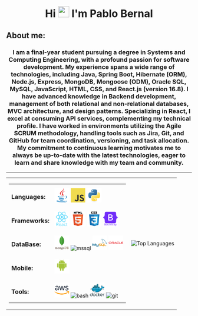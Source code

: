 


<h1 align="center">Hi <img src="https://i.pinimg.com/originals/f0/4b/a9/f04ba908d1744c429505ac5239c35e63.gif" width="30" height="30" /> I'm Pablo Bernal</h1>


<h2 align="left">About me: </h2>
<h3 align="center">I am a final-year student pursuing a degree in Systems and Computing Engineering, with a profound passion for software development. My experience spans a wide range of technologies, including Java, Spring Boot, Hibernate (ORM), Node.js, Express, MongoDB, Mongoose (ODM), Oracle SQL, MySQL, JavaScript, HTML, CSS, and React.js (version 16.8). I have advanced knowledge in Backend development, management of both relational and non-relational databases, MVC architecture, and design patterns. Specializing in React, I excel at consuming API services, complementing my technical profile. I have worked in environments utilizing the Agile SCRUM methodology, handling tools such as Jira, Git, and GitHub for team coordination, versioning, and task allocation. My commitment to continuous learning motivates me to always be up-to-date with the latest technologies, eager to learn and share knowledge with my team and community.</h3>

----

<table align="center" style="border:none;">
  <tr>
    <td style="border:none;">
      <table align="left" style="border:none; width: 100%;">
  <tr>
    <td style="border:none; vertical-align: top;"><h3>Languages:</h3></td>
    <td style="border:none;">
      <img src="https://raw.githubusercontent.com/devicons/devicon/master/icons/java/java-original.svg" alt="java" width="40" height="40"/>
      <img src="https://raw.githubusercontent.com/devicons/devicon/master/icons/javascript/javascript-original.svg" alt="javascript" width="40" height="40"/> 
      <img src="https://raw.githubusercontent.com/devicons/devicon/master/icons/python/python-original.svg" alt="python" width="40" height="40"/> 
    </td>
  </tr>
  <tr>
    <td style="border:none; vertical-align: top;"><h3>Frameworks:</h3></td>
    <td style="border:none;">
      <img src="https://raw.githubusercontent.com/devicons/devicon/master/icons/react/react-original-wordmark.svg" alt="react" width="40" height="40"/>
      <img src="https://raw.githubusercontent.com/devicons/devicon/master/icons/html5/html5-original-wordmark.svg" alt="html5" width="40" height="40"/>
      <img src="https://raw.githubusercontent.com/devicons/devicon/master/icons/css3/css3-original-wordmark.svg" alt="css3" width="40" height="40"/>
      <img src="https://raw.githubusercontent.com/devicons/devicon/master/icons/bootstrap/bootstrap-plain-wordmark.svg" alt="bootstrap" width="40" height="40"/>
    </td>
  </tr>
  <tr>
    <td style="border:none; vertical-align: top;"><h3>DataBase:</h3></td>
    <td style="border:none;">
      <img src="https://raw.githubusercontent.com/devicons/devicon/master/icons/mongodb/mongodb-original-wordmark.svg" alt="mongodb" width="40" height="40"/>
      <img src="https://www.svgrepo.com/show/303229/microsoft-sql-server-logo.svg" alt="mssql" width="40" height="40"/>
      <img src="https://raw.githubusercontent.com/devicons/devicon/master/icons/mysql/mysql-original-wordmark.svg" alt="mysql" width="40" height="40"/>
      <img src="https://raw.githubusercontent.com/devicons/devicon/master/icons/oracle/oracle-original.svg" alt="oracle" width="40" height="40"/>
    </td>
  </tr>
  <tr>
    <td style="border:none; vertical-align: top;"><h3>Mobile:</h3></td>
    <td style="border:none;">
      <img src="https://raw.githubusercontent.com/devicons/devicon/master/icons/android/android-original-wordmark.svg" alt="android" width="40" height="40"/>
    </td>
  </tr>
  <tr>
    <td style="border:none; vertical-align: top;"><h3>Tools:</h3></td>
    <td style="border:none;">
      <img src="https://raw.githubusercontent.com/devicons/devicon/master/icons/amazonwebservices/amazonwebservices-original-wordmark.svg" alt="aws" width="40" height="40"/>
      <img src="https://www.vectorlogo.zone/logos/gnu_bash/gnu_bash-icon.svg" alt="bash" width="40" height="40"/>
      <img src="https://raw.githubusercontent.com/devicons/devicon/master/icons/docker/docker-original-wordmark.svg" alt="docker" width="40" height="40"/>
      <img src="https://www.vectorlogo.zone/logos/git-scm/git-scm-icon.svg" alt="git" width="40" height="40"/>
    </td>
  </tr>
</table>
    </td>
    <td style="border:none;">
      <img src="https://github-readme-stats.vercel.app/api/top-langs?username=9pasb6&show_icons=true&locale=en&layout=compact" alt="Top Languages" style="width:350px; height:180px;">
    </td>
  </tr>
</table>







